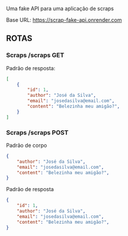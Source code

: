 Uma fake API para uma aplicação de scraps

Base URL: https://scrap-fake-api.onrender.com

## ROTAS

### Scraps /scraps GET

Padrão de resposta:

```json
[
    {
        "id": 1,
        "author": "José da Silva",
        "email": "josedasilva@email.com",
        "content": "Belezinha meu amigão?",
    } 
]
```

### Scraps /scraps POST

Padrão de corpo

```json
{
    "author": "José da Silva",
    "email": "josedasilva@email.com",
    "content": "Belezinha meu amigão?",
} 
```

Padrão de resposta

```json
{
    "id": 1,
    "author": "José da Silva",
    "email": "josedasilva@email.com",
    "content": "Belezinha meu amigão?",
} 
```
